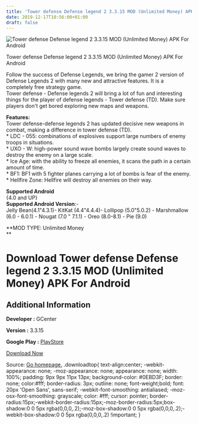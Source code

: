 ```yaml
---
title: 'Tower defense Defense legend 2 3.3.15 MOD (Unlimited Money) APK For Android'
date: 2019-12-17T10:56:00+01:00
draft: false
---
```


![Tower defense Defense legend 2 3.3.15 MOD (Unlimited Money) APK For Android](https://i1.wp.com/apkhome.net/wp-content/uploads/2019/12/Tower-defense-Defense-legend-2-3.3.15-MOD-Unlimited-Money.png "Tower defense Defense legend 2 3.3.15 MOD (Unlimited Money) APK For Android")

  

Tower defense Defense legend 2 3.3.15 MOD (Unlimited Money) APK For Android

Follow the success of Defense Legends, we bring the gamer 2 version of Defense Legends 2 with many new and attractive features. It is a completely free strategy game.  
Tower defense - Defense legends 2 will bring a lot of fun and interesting things for the player of defense legends - Tower defense (TD). Make sure players don't get bored exploring new maps and weapons.

**Features:**  
Tower defense-defense legends 2 has updated decisive new weapons in combat, making a difference in tower defense (TD).  
\* LDC - 055: combinations of explosives support large numbers of enemy troops in situations.  
\* UXO - W: high-power sound wave bombs largely create sound waves to destroy the enemy on a large scale.  
\* Ice Age: with the ability to freeze all enemies, it scans the path in a certain amount of time.  
\* BF1: BF1 with 5 fighter planes carrying a lot of bombs is fear of the enemy.  
\* Hellfire Zone: Hellfire will destroy all enemies on their way.

**Supported Android**  
{4.0 and UP}  
**Supported Android Version**:-  
Jelly Bean(4.1"4.3.1)- KitKat (4.4"4.4.4)- Lollipop (5.0"5.0.2) - Marshmallow (6.0 - 6.0.1) - Nougat (7.0 " 7.1.1) - Oreo (8.0-8.1) - Pie (9.0)

**MOD TYPE: Unlimited Money  
**

Download Tower defense Defense legend 2 3.3.15 MOD (Unlimited Money) APK For Android
====================================================================================

Additional Information
----------------------

**Developer :** GCenter

**Version :** 3.3.15

**Google Play :** [PlayStore](https://play.google.com/store/apps/details?id=com.GCenter.Defense.Legend2)

  

[Download Now](https://store4app.co/post/tower-defense-defense-legend-2-3-3-15-mod-unlimited-money-apk-for-android_1576575439)

  
Source: [Go homepage.](https://store4app.co/post/tower-defense-defense-legend-2-3-3-15-mod-unlimited-money-apk-for-android_1576575439) .downloadtop{ text-align:center; -webkit-appearance: none; -moz-appearance: none; appearance: none; width: 100%; padding: 9px 9px 11px 13px; background-color: #0EBD3F; border: none; color:#fff; border-radius: 3px; outline: none; font-weight;bold; font: 20px 'Open Sans', sans-serif; -webkit-font-smoothing: antialiased; -moz-osx-font-smoothing: grayscale; color: #fff; cursor: pointer; border-radius:15px;-webkit-border-radius:15px;-moz-border-radius:5px;box-shadow:0 0 5px rgba(0,0,0,.2);-moz-box-shadow:0 0 5px rgba(0,0,0,.2);-webkit-box-shadow:0 0 5px rgba(0,0,0,.2) !important; }